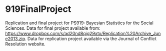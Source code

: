 # 919FinalProject
Replication and final project for PS919: Bayesian Statistics for the Social Sciences. Data for final project available from: https://www.dropbox.com/s/ad20nd8qjg29xtx/Replication%20Archive_June2013.zip. Data for replication project available via the Journal of Conflict Resolution website.
